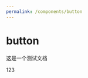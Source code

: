 ```yaml
---
permalink: /components/button
---
```


# button

这是一个测试文档
<demo src="./src/__demo__/basic.vue"></demo>

<div>123</div>
